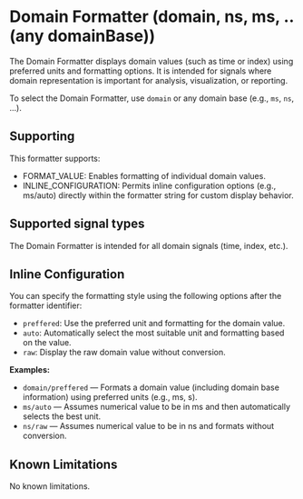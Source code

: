 <!---
title: "Domain Formatter"
author: "Thomas Haber"
keywords: [impulse, formatter, domain, time, index, units, format]
description: "Formatter that displays domain (time/index) values using preferred units and formatting."
category: "impulse-reference"
tags:
  - reference
  - formatter
docID: xxx
--->

# Domain Formatter (domain, ns, ms, .. (any domainBase))

The Domain Formatter displays domain values (such as time or index) using preferred units and formatting options. It is intended for signals where domain representation is important for analysis, visualization, or reporting.

To select the Domain Formatter, use `domain` or any domain base (e.g.,  `ms`, `ns`, ...).

## Supporting

This formatter supports:
- FORMAT_VALUE: Enables formatting of individual domain values.
- INLINE_CONFIGURATION: Permits inline configuration options (e.g., ms/auto) directly within the formatter string for custom display behavior.

## Supported signal types

The Domain Formatter is intended for all domain signals (time, index, etc.).

## Inline Configuration

You can specify the formatting style using the following options after the formatter identifier:

- `preffered`: Use the preferred unit and formatting for the domain value.
- `auto`: Automatically select the most suitable unit and formatting based on the value.
- `raw`: Display the raw domain value without conversion.

**Examples:**

- `domain/preffered` — Formats a domain value (including domain base information) using preferred units (e.g., ms, s).
- `ms/auto` — Assumes numerical value to be in ms and then automatically selects the best unit.
- `ns/raw` — Assumes numerical value to be in ns and formats without conversion.

## Known Limitations
No known limitations.
